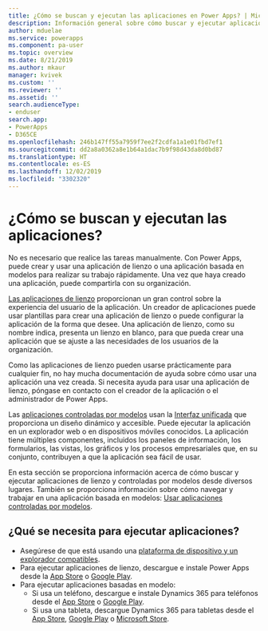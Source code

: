 ```yaml
---
title: ¿Cómo se buscan y ejecutan las aplicaciones en Power Apps? | Microsoft Docs
description: Información general sobre cómo buscar y ejecutar aplicaciones de Power Apps.
author: mduelae
ms.service: powerapps
ms.component: pa-user
ms.topic: overview
ms.date: 8/21/2019
ms.author: mkaur
manager: kvivek
ms.custom: ''
ms.reviewer: ''
ms.assetid: ''
search.audienceType:
- enduser
search.app:
- PowerApps
- D365CE
ms.openlocfilehash: 246b147ff55a7959f7ee2f2cdfa1a1e01fbd7ef1
ms.sourcegitcommit: dd2a8a0362a8e1b64a1dac7b9f98d43da8d0bd87
ms.translationtype: HT
ms.contentlocale: es-ES
ms.lasthandoff: 12/02/2019
ms.locfileid: "3302320"
---
```

# <a name="how-do-i-find-and-run-apps"></a>¿Cómo se buscan y ejecutan las aplicaciones?

No es necesario que realice las tareas manualmente. Con Power Apps, puede crear y usar una aplicación de lienzo o una aplicación basada en modelos para realizar su trabajo rápidamente. Una vez que haya creado una aplicación, puede compartirla con su organización. 

[Las aplicaciones de lienzo](/powerapps/maker/canvas-apps/getting-started) proporcionan un gran control sobre la experiencia del usuario de la aplicación. Un creador de aplicaciones puede usar plantillas para crear una aplicación de lienzo o puede configurar la aplicación de la forma que desee. Una aplicación de lienzo, como su nombre indica, presenta un lienzo en blanco, para que pueda crear una aplicación que se ajuste a las necesidades de los usuarios de la organización.

Como las aplicaciones de lienzo pueden usarse prácticamente para cualquier fin, no hay mucha documentación de ayuda sobre cómo usar una aplicación una vez creada. Si necesita ayuda para usar una aplicación de lienzo, póngase en contacto con el creador de la aplicación o el administrador de Power Apps.

Las [aplicaciones controladas por modelos](/powerapps/maker/model-driven-apps/model-driven-app-overview) usan la [Interfaz unificada](unified-interface.md) que proporciona un diseño dinámico y accesible. Puede ejecutar la aplicación en un explorador web o en dispositivos móviles conocidos. La aplicación tiene múltiples componentes, incluidos los paneles de información, los formularios, las vistas, los gráficos y los procesos empresariales que, en su conjunto, contribuyen a que la aplicación sea fácil de usar.

En esta sección se proporciona información acerca de cómo buscar y ejecutar aplicaciones de lienzo y controladas por modelos desde diversos lugares. También se proporciona información sobre cómo navegar y trabajar en una aplicación basada en modelos: [Usar aplicaciones controladas por modelos](use-model-driven-apps.md).


## <a name="whats-required-to-run-apps"></a>¿Qué se necesita para ejecutar aplicaciones?
- Asegúrese de que está usando una [plataforma de dispositivo y un explorador compatibles](../maker/canvas-apps/limits-and-config.md).
- Para ejecutar aplicaciones de lienzo, descargue e instale Power Apps desde la [App Store](https://itunes.apple.com/app/powerapps/id1047318566?mt=8) o [Google Play](https://play.google.com/store/apps/details?id=com.microsoft.msapps).
- Para ejecutar aplicaciones basadas en modelo:
    - Si usa un teléfono, descargue e instale Dynamics 365 para teléfonos desde el [App Store](https://itunes.apple.com/app/dynamics-crm-for-phones/id1003997947?ls=1&mt=8) o [Google Play](https://play.google.com/store/apps/details?id=com.microsoft.crm.crmphone). 
    - Si usa una tableta, descargue Dynamics 365 para tabletas desde el [App Store](https://itunes.apple.com/app/microsoft-dynamics-crm/id678800460?mt=8), [Google Play](https://play.google.com/store/apps/details?id=com.microsoft.crm.crmtablet) o [Microsoft Store](https://www.microsoft.com/store/p/microsoft-dynamics-365/9nblggh4rfqp).
